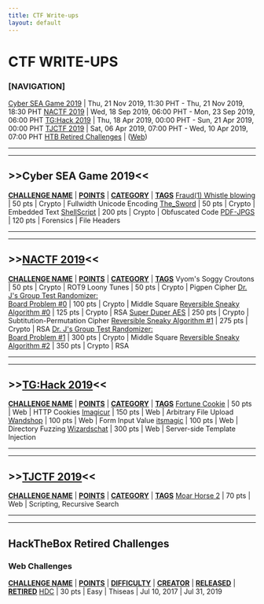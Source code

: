 ```yaml
---
title: CTF Write-ups
layout: default
---
```


# CTF WRITE-UPS

### [NAVIGATION]

[Cyber SEA Game 2019](#cyber-sea-game-2019) | Thu, 21 Nov 2019, 11:30 PHT - Thu, 21 Nov 2019, 18:30 PHT
[NACTF 2019](#nactf-2019) | Wed, 18 Sep 2019, 06:00 PHT - Mon, 23 Sep 2019, 06:00 PHT
[TG:Hack 2019](#tghack-2019) | Thu, 18 Apr 2019, 00:00 PHT - Sun, 21 Apr 2019, 00:00 PHT
[TJCTF 2019](#tjctf-2019) | Sat, 06 Apr 2019, 07:00 PHT - Wed, 10 Apr 2019, 07:00 PHT
[HTB Retired Challenges](#hackthebox-retired-challenges) | ([Web](#web-challenges))

---
---

## >>Cyber SEA Game 2019<<

<strong style="text-decoration:underline">CHALLENGE NAME</strong> | <strong style="text-decoration:underline">POINTS</strong> | <strong style="text-decoration:underline">CATEGORY</strong> | <strong style="text-decoration:underline">TAGS</strong>
[Fraud(1) Whistle blowing](./chals/ctf/2019_CyberSEAGame/crypto/1_Fraud1_Whistle_blowing.html) | 50 pts | Crypto | Fullwidth Unicode Encoding
[The_Sword](./chals/ctf/2019_CyberSEAGame/crypto/2_The_Sword.html) | 50 pts | Crypto | Embedded Text
[ShellScript](./chals/ctf/2019_CyberSEAGame/crypto/3_ShellScript.html) | 200 pts | Crypto | Obfuscated Code
[PDF-JPGS](./chals/ctf/2019_CyberSEAGame/forensics/4_PDF-JPGS.html) | 120 pts | Forensics | File Headers

---
---

## >>[NACTF 2019](https://www.nactf.com/)<<

<strong style="text-decoration:underline">CHALLENGE NAME</strong> | <strong style="text-decoration:underline">POINTS</strong> | <strong style="text-decoration:underline">CATEGORY</strong> | <strong style="text-decoration:underline">TAGS</strong>
Vyom's Soggy Croutons | 50 pts | Crypto | ROT9
Loony Tunes | 50 pts | Crypto | Pigpen Cipher
[Dr. J's Group Test Randomizer:<br/>Board Problem #0](./chals/ctf/2019_NACTF/crypto/3_Group_Test_Randomizer_0.html) | 100 pts | Crypto | Middle Square
[Reversible Sneaky Algorithm #0](./chals/ctf/2019_NACTF/crypto/4_Reversible_Sneaky_Algorithm_0.html) | 125 pts | Crypto | RSA
[Super Duper AES](./chals/ctf/2019_NACTF/crypto/5_Super_Duper_AES.html) | 250 pts | Crypto | Subtitution-Permutation Cipher
[Reversible Sneaky Algorithm #1](./chals/ctf/2019_NACTF/crypto/6_Reversible_Sneaky_Algorithm_1.html) | 275 pts | Crypto | RSA
[Dr. J's Group Test Randomizer:<br/>Board Problem #1](./chals/ctf/2019_NACTF/crypto/7_Group_Test_Randomizer_1.html) | 300 pts | Crypto | Middle Square
[Reversible Sneaky Algorithm #2](./chals/ctf/2019_NACTF/crypto/8_Reversible_Sneaky_Algorithm_2.html) | 350 pts | Crypto | RSA

---
---

## >>[TG:Hack 2019](https://tghack.no/)<<

<strong style="text-decoration:underline">CHALLENGE NAME</strong> | <strong style="text-decoration:underline">POINTS</strong> | <strong style="text-decoration:underline">CATEGORY</strong> | <strong style="text-decoration:underline">TAGS</strong>
[Fortune Cookie](./chals/ctf/2019_TG:Hack/web/1_Fortune_cookie.html) | 50 pts | Web | HTTP Cookies
[Imagicur](./chals/ctf/2019_TG:Hack/web/2_Imagicur.html) | 150 pts | Web | Arbitrary File Upload
[Wandshop](./chals/ctf/2019_TG:Hack/web/3_Wandshop.html) | 100 pts | Web | Form Input Value
[itsmagic](./chals/ctf/2019_TG:Hack/web/4_itsmagic.html) | 100 pts | Web | Directory Fuzzing
[Wizardschat](./chals/ctf/2019_TG:Hack/web/5_Wizardschat.html) | 300 pts | Web | Server-side Template Injection

---
---

## >>[TJCTF 2019](https://tjctf.org/)<<

<strong style="text-decoration:underline">CHALLENGE NAME</strong> | <strong style="text-decoration:underline">POINTS</strong> | <strong style="text-decoration:underline">CATEGORY</strong> | <strong style="text-decoration:underline">TAGS</strong>
[Moar Horse 2](./chals/ctf/2019_TJCTF/web/2_moar_horse_2.html) | 70 pts | Web | Scripting, Recursive Search

---
---

## HackTheBox Retired Challenges

### Web Challenges

<strong style="text-decoration:underline">CHALLENGE NAME</strong> | <strong style="text-decoration:underline">POINTS</strong> | <strong style="text-decoration:underline">DIFFICULTY</strong> | <strong style="text-decoration:underline">CREATOR</strong> | <strong style="text-decoration:underline">RELEASED</strong> | <strong style="text-decoration:underline">RETIRED</strong>
[HDC](./chals/htb/web/HDC.html) | 30 pts | Easy | Thiseas | Jul 10, 2017 | Jul 31, 2019
